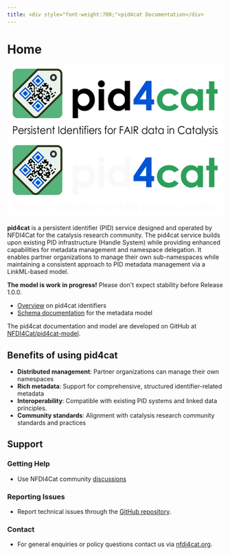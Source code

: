 ```yaml
---
title: <div style="font-weight:700;">pid4cat Documentation</div>
---
```


# Home

<style>
    .md-content__inner.md-typeset h1#home {
    display: none;
  }
</style>

![pid4cat logo](images/logo-with-text.svg#only-light)
![pid4cat logo](images/logo-with-text-dark.svg#only-dark)

**pid4cat** is a persistent identifier (PID) service designed and operated by NFDI4Cat for the catalysis research community.
The pid4cat service builds upon existing PID infrastructure (Handle System) while providing enhanced capabilities for metadata management and namespace delegation. It enables partner organizations to manage their own sub-namespaces while maintaining a consistent approach to PID metadata management via a LinkML-based model.

**The model is work in progress!** Please don't expect stability before Release 1.0.0.

- [Overview](./overview.md) on pid4cat identifiers
- [Schema documentation](./elements/overview.md) for the metadata model

The pid4cat documentation and model are developed on GitHub at [NFDI4Cat/pid4cat-model](https://github.com/nfdi4cat/pid4cat-model/).

## Benefits of using pid4cat

- **Distributed management**: Partner organizations can manage their own namespaces
- **Rich metadata**: Support for comprehensive, structured identifier-related metadata
- **Interoperability**: Compatible with existing PID systems and linked data principles.
- **Community standards**: Alignment with catalysis research community standards and practices

## Support

### Getting Help

- Use NFDI4Cat community [discussions](https://github.com/orgs/nfdi4cat/discussions?discussions_q=label%3Apid4cat+)

### Reporting Issues

- Report technical issues through the [GitHub repository](https://github.com/nfdi4cat/pid4cat-model/issues/).

### Contact

- For general enquiries or policy questions contact us via [nfdi4cat.org](https://nfdi4cat.org/en/contact/).
